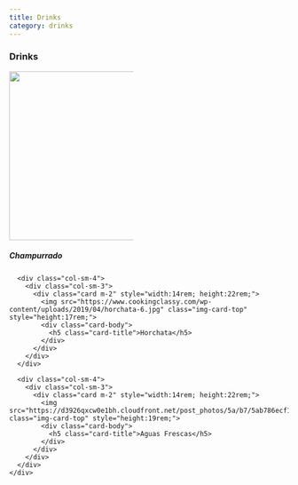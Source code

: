 ```yaml
---
title: Drinks
category: drinks
---
```

<h3 class="text-center">Drinks</h3><hl>

<div class="container-fluid content-row">
    <div class="row">
      <div class="col-sm-4">
        <div class="col-sm-3">
          <div class="card m-2" style="width:14rem; height:22rem;">
            <img src="https://www.simplyorganic.com/community/images/made/e6aa7c3426f03146/organic-dia-de-los-muertos-hot-cocoa-drink-recipe-540x54024_540_540_s_c1.jpg" class="img-card-top" style="height:19rem;">
            <div class="card-body">
              <h5 class="card-title">Champurrado</h5>
            </div>
          </div>
        </div>
      </div>

      <div class="col-sm-4">
        <div class="col-sm-3">
          <div class="card m-2" style="width:14rem; height:22rem;">
            <img src="https://www.cookingclassy.com/wp-content/uploads/2019/04/horchata-6.jpg" class="img-card-top" style="height:17rem;">
            <div class="card-body">
              <h5 class="card-title">Horchata</h5>
            </div>
          </div>
        </div>
      </div>

      <div class="col-sm-4">
        <div class="col-sm-3">
          <div class="card m-2" style="width:14rem; height:22rem;">
            <img src="https://d3926qxcw0e1bh.cloudfront.net/post_photos/5a/b7/5ab786ecf1b7b5a0dba379c034a20586.jpeg.max578.jpeg" class="img-card-top" style="height:19rem;">
            <div class="card-body">
              <h5 class="card-title">Aguas Frescas</h5>
            </div>
          </div>
        </div>
      </div>
    </div>
</div>
